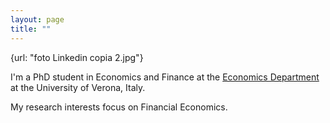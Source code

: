 ```yaml
---
layout: page
title: ""
---
```

{url: "foto Linkedin copia 2.jpg"}

I'm a PhD student in Economics and Finance at the [Economics Department](https://www.dse.univr.it) at the University of Verona, Italy. 

My research interests focus on Financial Economics.

